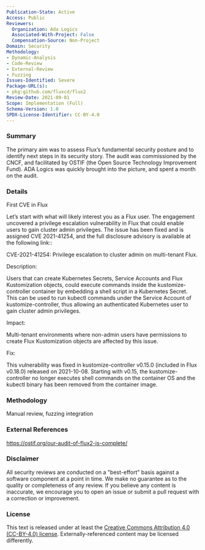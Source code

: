 ```yaml
---
Publication-State: Active
Access: Public
Reviewers:
  Organization: Ada Logics
  Associated-With-Project: False
  Compensation-Source: Non-Project
Domain: Security
Methodology:
- Dynamic-Analysis
- Code-Review
- External-Review
- Fuzzing
Issues-Identified: Severe
Package-URL(s):
- pkg:github.com/fluxcd/flux2
Review-Date: 2021-09-01
Scope: Implementation (Full)
Schema-Version: 1.0
SPDX-License-Identifier: CC-BY-4.0
---
```


### Summary

The primary aim was to assess Flux’s fundamental security posture and to identify next steps in its security story. The audit was commissioned by the CNCF, and facilitated by OSTIF (the Open Source Technology Improvement Fund). ADA Logics was quickly brought into the picture, and spent a month on the audit.

### Details

First CVE in Flux

Let’s start with what will likely interest you as a Flux user. The engagement uncovered a privilege escalation vulnerability in Flux that could enable users to gain cluster admin privileges. The issue has been fixed and is assigned CVE 2021-41254, and the full disclosure advisory is available at the following link::

CVE-2021-41254: Privilege escalation to cluster admin on multi-tenant Flux.

Description:


Users that can create Kubernetes Secrets, Service Accounts and Flux Kustomization objects, could execute commands inside the kustomize-controller container by embedding a shell script in a Kubernetes Secret. This can be used to run kubectl commands under the Service Account of kustomize-controller, thus allowing an authenticated Kubernetes user to gain cluster admin privileges.

Impact: 

Multi-tenant environments where non-admin users have permissions to create Flux Kustomization objects are affected by this issue.

Fix:

This vulnerability was fixed in kustomize-controller v0.15.0 (included in Flux v0.18.0) released on 2021-10-08. Starting with v0.15, the kustomize-controller no longer executes shell commands on the container OS and the kubectl binary has been removed from the container image.

### Methodology

Manual review, fuzzing integration

### External References

https://ostif.org/our-audit-of-flux2-is-complete/

### Disclaimer

All security reviews are conducted on a "best-effort" basis against a software
component at a point in time. We make no guarantee as to the quality or completeness
of any review. If you believe any content is inaccurate, we encourage you to open
an issue or submit a pull request with a correction or improvement.

### License

This text is released under at least the
[Creative Commons Attribution 4.0 (CC-BY-4.0) license](https://creativecommons.org/licenses/by/4.0/legalcode.txt).
Externally-referenced content may be licensed differently.
